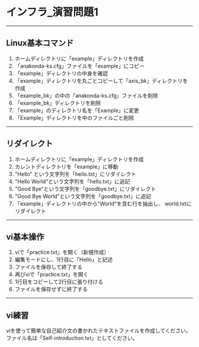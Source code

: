 # インフラ_演習問題1

---

## Linux基本コマンド

1. ホームディレクトリに「example」ディレクトリを作成
2. 「anakonda-ks.cfg」ファイルを「example」にコピー
3. 「example」ディレクトリの中身を確認
4. 「example」ディレクトリを丸ごとコピーして「axis_bk」ディレクトリを作成
5. 「example_bk」の中の「anakonda-ks.cfg」ファイルを削除
6. 「example_bk」ディレクトリを削除
7. 「example」のディレクトリ名を「Example」に変更
8. 「Example」ディレクトリを中のファイルごと削除

---

## リダイレクト

1. ホームディレクトリに「example」ディレクトリを作成
2. カレントディレクトリを「example」に移動
3. "Hello" という文字列を「hello.txt」にリダイレクト
4. "Hello World"という文字列を「hello.txt」に追記
5. "Good Bye"という文字列を「goodbye.txt」にリダイレクト
6. "Good Bye World"という文字列を「goodbye.txt」に追記
7. 「example」ディレクトリの中から"World"を含む行を抽出し、 world.txtにリダイレクト

---

## vi基本操作

1. viで「practice.txt」を開く（新規作成）
2. 編集モードにし、1行目に「Hello」と記述
3. ファイルを保存して終了する
4. 再びviで「practice.txt」を開く
5. 1行目をコピーして2行目に張り付ける
6. ファイルを保存せずに終了する

---

## vi練習

viを使って簡単な自己紹介文の書かれたテキストファイルを作成してください。
ファイル名は「Self-introduction.txt」としてください。
